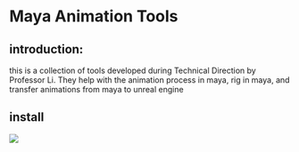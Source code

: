 # Maya Animation Tools
## introduction:
this is a collection of tools developed during Technical Direction by Professor Li. They help with the animation process in maya, rig in maya, and transfer animations from maya to unreal engine

## install

<img src = file/filename.png>
